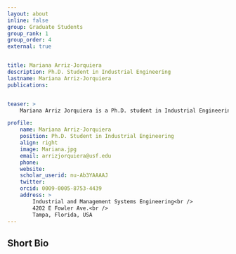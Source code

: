 ```yaml
---
layout: about
inline: false
group: Graduate Students
group_rank: 1
group_order: 4
external: true


title: Mariana Arriz-Jorquiera
description: Ph.D. Student in Industrial Engineering
lastname: Mariana Arriz-Jorquiera
publications: 


teaser: >
    Mariana Arriz Jorquiera is a Ph.D. student in Industrial Engineering at the University of South Florida. She received her B.S. in Industrial Engineering from the University of Engineering and Technology in Lima, Peru. Her research combines deep learning, multi-objective optimization, and stochastic programming to address complex healthcare challenges, with a focus on cancer data and imaging. She aims to improve patient outcomes by generating contributions in cancer diagnosis and treatment planning, and is currently supervised by Dr. Jose L. Zayas-Castro.

profile:
    name: Mariana Arriz-Jorquiera
    position: Ph.D. Student in Industrial Engineering
    align: right
    image: Mariana.jpg
    email: arrizjorquiera@usf.edu
    phone: 
    website: 
    scholar_userid: nu-Ab3YAAAAJ
    twitter: 
    orcid: 0009-0005-8753-4439
    address: >
        Industrial and Management Systems Engineering<br />
        4202 E Fowler Ave.<br />        
        Tampa, Florida, USA
---
```




## Short Bio
